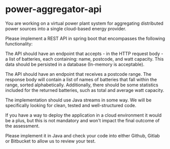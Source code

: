 # power-aggregator-api

You are working on a virtual power plant system for aggregating distributed power sources into
a single cloud-based energy provider. 

Please implement a REST API in spring boot that
encompasses the following functionality:

The API should have an endpoint that accepts - in the HTTP request body - a list of batteries,
each containing: name, postcode, and watt capacity. This data should be persisted in a
database (In-memory is acceptable).

The API should have an endpoint that receives a postcode range. The response body will
contain a list of names of batteries that fall within the range, sorted alphabetically. Additionally,
there should be some statistics included for the returned batteries, such as total and average
watt capacity.

The implementation should use Java streams in some way.
We will be specifically looking for clean, tested and well-structured code.

If you have a way to deploy the application in a cloud environment it would be a plus, but this is
not mandatory and won't impact the final outcome of the assessment.

Please implement it in Java and check your code into either Github, Gitlab or Bitbucket to allow
us to review your test.
